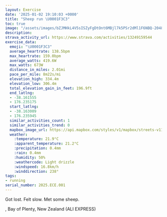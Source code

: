 ```yaml
---
layout: Exercise
date: '2025-01-02 19:10:03 +0000'
title: "Sheep run \U0001F3C3"
toc: true
image: "/assets/images/bZJMHkL4V5sISZyFgDtOnt6MBjl7k5PSr2dMl1F6NBQ-2048x1536.jpg.jpeg"
description:
strava_activity_url: https://www.strava.com/activities/13249159544
exercise_data:
  emoji: "\U0001F3C3"
  average_heartrate: 138.5bpm
  max_heartrate: 159.0bpm
  average_watts: 419.6W
  max_watts: 673W
  distance_in_miles: 2.01mi
  pace_per_mile: 8m22s/mi
  elevation_high: 334.4m
  elevation_low: 306.4m
  total_elevation_gain_in_feet: 196.9ft
  end_latlng:
  - -38.161555
  - 176.235175
  start_latlng:
  - -38.163009
  - 176.235945
  similar_activities_count: 1
  similar_activities_trend: 0
  mapbox_image_url: https://api.mapbox.com/styles/v1/mapbox/streets-v11/static/path-5+787af2-1.0(p%7B%7CgFwrsr%60%40l%40%5CH%40FEDQPoBD%7DARu%40%60%40cAt%40_BLIJ%40JF%5D_%40JcBRmAb%40a%40NUJCb%40YD%3FDe%40LW%60%40%5B%5ESn%40m%40p%40i%40FOCOBIHIAHVg%40T%5BfAyBDSAo%40Be%40Nk%40DUAOEIOGYEUGMOAQ%40P%7B%40c%40YGS%40k%40NW%40OHg%40%40_AJE%40MJ%5DH%5D%40WGPBBBAFXMP%40RHFTq%40GSBKFO%5E%40l%40HLFC%5C_%40TE~%40Fp%40EpBJl%40CTIVUHC%3F%40j%40%40XKNA%40C%3FOEKIE%7B%40WIGGWGGGAQBg%40IS%3Fe%40J_%40BYF%5DA%5BBQFYBOHSDe%40BYGM%40UCg%40O_AOSGs%40Gk%40Ja%40%40%5BRMTKDu%40%5B_A%7D%40i%40%5DIKoBeAsBuAe%40WWWIAe%40No%40FGHALL%60ANxBl%40hLAdA_%40bEQ~C),pin-s-s+e5b22e(176.23356,-38.16393),pin-s-f+89ae00(176.23658000000015,-38.16054999999997)/auto/800x800?access_token=pk.eyJ1Ijoiam9zaGJlY2ttYW4iLCJhIjoiY205eWR2aDd1MWZ6djJrbXc4a3M0bWZleiJ9.XiG9OWkNcZk2QzjJbxLB4A
  weather:
    :temperature: 21.9°C
    :apparent_temperature: 21.2°C
    :precipitation: 0.4mm
    :rain: 0.4mm
    :humidity: 50%
    :weathercode: Light drizzle
    :windspeed: 16.8km/h
    :winddirection: 238°
tags:
- running
serial_number: 2025.ECE.001
---
```

Got lost. Felt slow. Met some sheep.

, Bay of Plenty, New Zealand (ALI EXPRESS)
